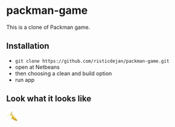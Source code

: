 # packman-game
This is a clone of Packman game.

## Installation

-   `git clone https://github.com/risticdejan/packman-game.git`
-   open at Netbeans
-   then choosing a clean and build option
-   run app

## Look what it looks like
![alt text](src/resources/banana.png)


